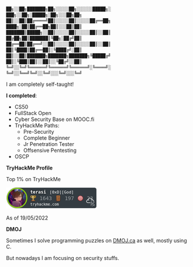 ```

██╗░░██╗███████╗██╗░░░░░██╗░░░░░░█████╗░  ███╗░░██╗░█████╗░██╗░░░██╗██╗
██║░░██║██╔════╝██║░░░░░██║░░░░░██╔══██╗  ████╗░██║██╔══██╗██║░░░██║██║
███████║█████╗░░██║░░░░░██║░░░░░██║░░██║  ██╔██╗██║███████║╚██╗░██╔╝██║
██╔══██║██╔══╝░░██║░░░░░██║░░░░░██║░░██║  ██║╚████║██╔══██║░╚████╔╝░██║
██║░░██║███████╗███████╗███████╗╚█████╔╝  ██║░╚███║██║░░██║░░╚██╔╝░░██║
╚═╝░░╚═╝╚══════╝╚══════╝╚══════╝░╚════╝░  ╚═╝░░╚══╝╚═╝░░╚═╝░░░╚═╝░░░╚═╝
```

I am completely self-taught!

**I completed**:

- CS50
- FullStack Open
- Cyber Security Base on MOOC.fi
- TryHackMe Paths:
    - Pre-Security
    - Complete Beginner
    - Jr Penetration Tester
    - Offsensive Pentesting
- OSCP

**TryHackMe Profile**

Top 1% on TryHackMe

![my tryhackme badge](terasi.png "my tryhackme badge")

As of 19/05/2022

**DMOJ**

Sometimes I solve programming puzzles on [DMOJ.ca](https://dmoj.ca/user/tera_si) as well, mostly using C.

But nowadays I am focusing on security stuffs.
